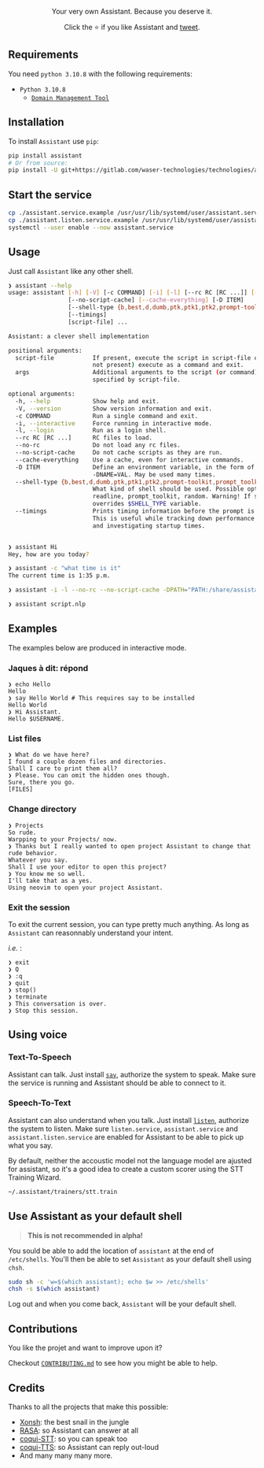 <p align="center">
Your very own Assistant. Because you deserve it.
</p>

<p align="center">  
Click the ⭐ if you like Assistant and <a href="https://twitter.com/intent/tweet?text=Assistant%20is%20my%20new%20favorite%20shell!&url=https://github.com/wasertech/assistant" target="_blank">tweet</a>.
</p>

## Requirements

You need `python 3.10.8` with the following requirements:

   - `Python 3.10.8`
      - [`Domain Management Tool`](https://gitlab.com/waser-technologies/technologies/dmt)

## Installation

To install `Assistant` use `pip`:

```bash
pip install assistant
# Or from source:
pip install -U git+https://gitlab.com/waser-technologies/technologies/assistant.git
```

## Start the service

```zsh
cp ./assistant.service.example /usr/usr/lib/systemd/user/assistant.service
cp ./assistant.listen.service.example /usr/usr/lib/systemd/user/assistant.listen.service
systemctl --user enable --now assistant.service
```

## Usage

Just call `Assistant` like any other shell.

```bash
❯ assistant --help
usage: assistant [-h] [-V] [-c COMMAND] [-i] [-l] [--rc RC [RC ...]] [--no-rc]
                 [--no-script-cache] [--cache-everything] [-D ITEM]
                 [--shell-type {b,best,d,dumb,ptk,ptk1,ptk2,prompt-toolkit,prompt_toolkit,prompt-toolkit1,prompt-toolkit2,prompt-toolkit3,prompt_toolkit3,ptk3,rand,random,rl,readline}]
                 [--timings]
                 [script-file] ...

Assistant: a clever shell implementation

positional arguments:
  script-file           If present, execute the script in script-file or (if
                        not present) execute as a command and exit.
  args                  Additional arguments to the script (or command)
                        specified by script-file.

optional arguments:
  -h, --help            Show help and exit.
  -V, --version         Show version information and exit.
  -c COMMAND            Run a single command and exit.
  -i, --interactive     Force running in interactive mode.
  -l, --login           Run as a login shell.
  --rc RC [RC ...]      RC files to load.
  --no-rc               Do not load any rc files.
  --no-script-cache     Do not cache scripts as they are run.
  --cache-everything    Use a cache, even for interactive commands.
  -D ITEM               Define an environment variable, in the form of
                        -DNAME=VAL. May be used many times.
  --shell-type {b,best,d,dumb,ptk,ptk1,ptk2,prompt-toolkit,prompt_toolkit,prompt-toolkit1,prompt-toolkit2,prompt-toolkit3,prompt_toolkit3,ptk3,rand,random,rl,readline}
                        What kind of shell should be used. Possible options:
                        readline, prompt_toolkit, random. Warning! If set this
                        overrides $SHELL_TYPE variable.
  --timings             Prints timing information before the prompt is shown.
                        This is useful while tracking down performance issues
                        and investigating startup times.


❯ assistant Hi
Hey, how are you today?

❯ assistant -c "what time is it"
The current time is 1:35 p.m.

❯ assistant -i -l --no-rc --no-script-cache -DPATH="PATH:/share/assistant/"

❯ assistant script.nlp
```

## Examples

The examples below are produced in interactive mode.

### Jaques à dit: répond

```assistant
❯ echo Hello
Hello
❯ say Hello World # This requires say to be installed
Hello World
❯ Hi Assistant.
Hello $USERNAME.
```

### List files

```assistant
❯ What do we have here?
I found a couple dozen files and directories.
Shall I care to print them all?
❯ Please. You can omit the hidden ones though.
Sure, there you go.
[FILES]
```

### Change directory

```assistant
❯ Projects
So rude.
Warpping to your Projects/ now.
❯ Thanks but I really wanted to open project Assistant to change that rude behavior.
Whatever you say.
Shall I use your editor to open this project?
❯ You know me so well.
I'll take that as a yes.
Using neovim to open your project Assistant.
```

### Exit the session

To exit the current session, you can type pretty much anything. As long as `Assistant` can reasonnably understand your intent.

*i.e.* :
```assistant
❯ exit
❯ Q
❯ :q
❯ quit
❯ stop()
❯ terminate
❯ This conversation is over.
❯ Stop this session.
```

## Using voice

### Text-To-Speech

Assistant can talk. Just install [`say`](https://gitlab.com/waser-technologies/technologies/say), authorize the system to speak. Make sure the service is running and Assistant should be able to connect to it.

### Speech-To-Text

Assistant can also understand when you talk. Just install [`listen`](https://gitlab.com/waser-technologies/technologies/listen), authorize the system to listen. Make sure `listen.service`, `assistant.service` and `assistant.listen.service` are enabled for Assistant to be able to pick up what you say.

By default, neither the accoustic model not the language model are ajusted for assistant, so it's a good idea to create a custom scorer using the STT Training Wizard.

```zsh
~/.assistant/trainers/stt.train
```

## Use Assistant as your default shell

> **This is not recommended in alpha!**

You sould be able to add the location of `assistant` at the end of `/etc/shells`. You'll then be able to set `Assistant` as your default shell using `chsh`.

```bash
sudo sh -c 'w=$(which assistant); echo $w >> /etc/shells'
chsh -s $(which assistant)
```
Log out and when you come back, `Assistant` will be your default shell.

## Contributions

You like the projet and want to improve upon it?

Checkout [`CONTRIBUTING.md`](CONTRIBUTING.md) to see how you might be able to help.

## Credits

Thanks to all the projects that make this possible:
- [Xonsh](https://github.com/xonsh/xonsh): the best snail in the jungle
- [RASA](https://github.com/RasaHQ/rasa): so Assistant can answer at all
- [coqui-STT](https://github.com/coqui-ai/STT): so you can speak too
- [coqui-TTS](https://github.com/coqui-ai/TTS): so Assistant can reply out-loud
- And many many many more.

